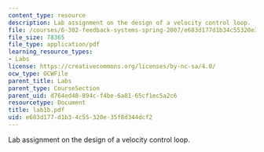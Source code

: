 ```yaml
---
content_type: resource
description: Lab assignment on the design of a velocity control loop.
file: /courses/6-302-feedback-systems-spring-2007/e683d177d1b34c55320e35f8d344dcf2_lab1b.pdf
file_size: 78365
file_type: application/pdf
learning_resource_types:
- Labs
license: https://creativecommons.org/licenses/by-nc-sa/4.0/
ocw_type: OCWFile
parent_title: Labs
parent_type: CourseSection
parent_uid: d764ed48-894c-f4be-6a81-65cf1ec5a2c6
resourcetype: Document
title: lab1b.pdf
uid: e683d177-d1b3-4c55-320e-35f8d344dcf2
---
```

Lab assignment on the design of a velocity control loop.